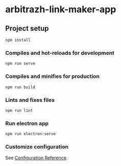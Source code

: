 # arbitrazh-link-maker-app

## Project setup
```
npm install
```

### Compiles and hot-reloads for development
```
npm run serve
```

### Compiles and minifies for production
```
npm run build
```

### Lints and fixes files
```
npm run lint
```

### Run electron app
```
npm run electron:serve
```

### Customize configuration
See [Configuration Reference](https://cli.vuejs.org/config/).
